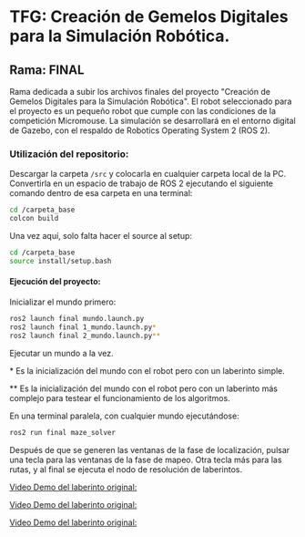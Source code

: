 # TFG: Creación de Gemelos Digitales para la Simulación Robótica.

## Rama: FINAL

Rama dedicada a subir los archivos finales del proyecto "Creación de Gemelos Digitales para la Simulación Robótica". El robot seleccionado para el proyecto es un pequeño robot que cumple con las condiciones de la competición Micromouse. La simulación se desarrollará en el entorno digital de Gazebo, con el respaldo de Robotics Operating System 2 (ROS 2).

### Utilización del repositorio:

Descargar la carpeta `/src` y colocarla en cualquier carpeta local de la PC. Convertirla en un espacio de trabajo de ROS 2 ejecutando el siguiente comando dentro de esa carpeta en una terminal:

```bash
cd /carpeta_base
colcon build
```

Una vez aquí, solo falta hacer el source al setup:
```bash
cd /carpeta_base
source install/setup.bash
```

#### Ejecución del proyecto:
Inicializar el mundo primero:
```bash
ros2 launch final mundo.launch.py
ros2 launch final 1_mundo.launch.py*
ros2 launch final 2_mundo.launch.py**
```

Ejecutar un mundo a la vez. 

\* Es la inicialización del mundo con el robot pero con un laberinto simple.

\** Es la inicialización del mundo con el robot pero con un laberinto más complejo para testear el funcionamiento de los algoritmos. 

En una terminal paralela, con cualquier mundo ejecutándose: 
```bash
ros2 run final maze_solver
```
Después de que se generen las ventanas de la fase de localización, pulsar una tecla para las ventanas de la fase de mapeo. Otra tecla más para las rutas, y al final se ejecuta el nodo de resolución de laberintos. 


[Video Demo del laberinto original:](https://drive.google.com/file/d/1qx4PtUpN_my_yLa5Wj6ZzexJsb1gqxBW/view?usp=sharing)

[Video Demo del laberinto original:](https://drive.google.com/file/d/1eDpDY_rgECqPpCkO8eoJQ5hFiiXthry0/view?usp=sharing)

[Video Demo del laberinto original:](ttps://drive.google.com/file/d/1uCoZC0gMX9zqMhfWEvaYSOzOpYkl1dRW/view?usp=sharing)

